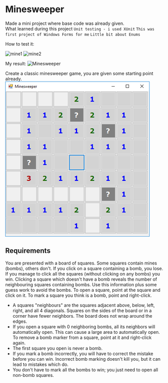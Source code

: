 # Minesweeper

Made a mini project where base code was already given.<br/>
<bold>What learned during this project</bold>
`Unit testing - i used XUnit`
`This was first project of Windows Forms for me`
`Little bit about Enums`

How to test it: <br/>

![mine1](https://user-images.githubusercontent.com/41679124/156051113-4b5131da-16e9-4e1b-90db-29da0527a84d.png)
![mine2](https://user-images.githubusercontent.com/41679124/156051090-a9884302-2c71-4e33-a9af-fca8ad8bb21b.png)

My result:
![Minesweeper](https://user-images.githubusercontent.com/41679124/156051142-37cf7d75-99fa-469b-826b-ed452a1379ee.png)


Create a classic minesweeper game, you are given some starting point already.
![Minesweeper](./minesweeper.png "Minesweeper")

## Requirements

You are presented with a board of squares. Some squares contain mines (bombs), others don't. If you click on a square containing a bomb, you lose. If you manage to click all the squares (without clicking on any bombs) you win.
Clicking a square which doesn't have a bomb reveals the number of neighbouring squares containing bombs. Use this information plus some guess work to avoid the bombs.
To open a square, point at the square and click on it. To mark a square you think is a bomb, point and right-click.

- A squares "neighbours" are the squares adjacent above, below, left, right, and all 4 diagonals. Squares on the sides of the board or in a corner have fewer neighbors. The board does not wrap around the edges.
- If you open a square with 0 neighboring bombs, all its neighbors will automatically open. This can cause a large area to automatically open.
To remove a bomb marker from a square, point at it and right-click again.
- The first square you open is never a bomb.
- If you mark a bomb incorrectly, you will have to correct the mistake before you can win. Incorrect bomb marking doesn't kill you, but it can lead to mistakes which do.
- You don't have to mark all the bombs to win; you just need to open all non-bomb squares.
